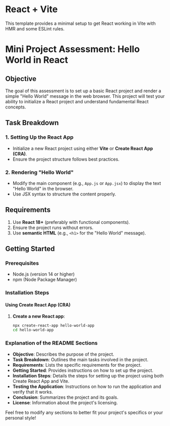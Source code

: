 # React + Vite

This template provides a minimal setup to get React working in Vite with HMR and some ESLint rules.

# Mini Project Assessment: Hello World in React

## Objective

The goal of this assessment is to set up a basic React project and render a simple "Hello World" message in the web browser. This project will test your ability to initialize a React project and understand fundamental React concepts.

## Task Breakdown

### 1. Setting Up the React App

- Initialize a new React project using either **Vite** or **Create React App (CRA)**.
- Ensure the project structure follows best practices.

### 2. Rendering "Hello World"

- Modify the main component (e.g., `App.js` or `App.jsx`) to display the text "Hello World" in the browser.
- Use JSX syntax to structure the content properly.

## Requirements

1. Use **React 18+** (preferably with functional components).
2. Ensure the project runs without errors.
3. Use **semantic HTML** (e.g., `<h1>` for the "Hello World" message).

## Getting Started

### Prerequisites

- Node.js (version 14 or higher)
- npm (Node Package Manager)

### Installation Steps

#### Using Create React App (CRA)

1. **Create a new React app**:
   ```bash
   npx create-react-app hello-world-app
   cd hello-world-app
   ```

### Explanation of the README Sections

- **Objective**: Describes the purpose of the project.
- **Task Breakdown**: Outlines the main tasks involved in the project.
- **Requirements**: Lists the specific requirements for the project.
- **Getting Started**: Provides instructions on how to set up the project.
- **Installation Steps**: Details the steps for setting up the project using both Create React App and Vite.
- **Testing the Application**: Instructions on how to run the application and verify that it works.
- **Conclusion**: Summarizes the project and its goals.
- **License**: Information about the project's licensing.

Feel free to modify any sections to better fit your project's specifics or your personal style!
